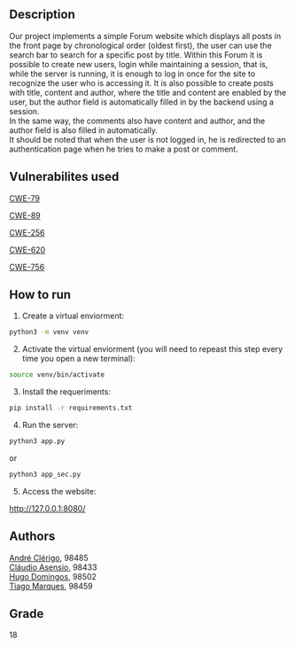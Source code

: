 ## Description
Our project implements a simple Forum website which displays all posts in the front page by chronological order (oldest first), the user can use the search bar to search for a specific post by title. Within this Forum it is possible to create new users, login while maintaining a session, that is, while the server is running, it is enough to log in once for the site to recognize the user who is accessing it. It is also possible to create posts with title, content and author, where the title and content are enabled by the user, but the author field is automatically filled in by the backend using a session.<br>
In the same way, the comments also have content and author, and the author field is also filled in automatically.<br>
It should be noted that when the user is not logged in, he is redirected to an authentication page when he tries to make a post or comment.

## Vulnerabilites used
[CWE-79](https://cwe.mitre.org/data/definitions/79.html)

[CWE-89](https://cwe.mitre.org/data/definitions/89.html)

[CWE-256](https://cwe.mitre.org/data/definitions/256.html)

[CWE-620](https://cwe.mitre.org/data/definitions/620.html)

[CWE-756](https://cwe.mitre.org/data/definitions/756.html)

## How to run
1. Create a virtual enviorment:
```bash
python3 -m venv venv
```

2. Activate the virtual enviorment (you will need to repeast this step every time you open a new terminal):
```bash
source venv/bin/activate
```

3. Install the requeriments:
```bash
pip install -r requirements.txt
```

4. Run the server:
```bash
python3 app.py
```
or 
```bash
python3 app_sec.py
```

5. Access the website:

http://127.0.0.1:8080/


## Authors
[André Clérigo](https://github.com/andreclerigo), 98485  
[Cláudio Asensio](https://github.com/ClaudioAsensio), 98433  
[Hugo Domingos](https://github.com/Hugo-Domingos), 98502  
[Tiago Marques](https://github.com/Tiagura), 98459  

## Grade
18
